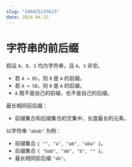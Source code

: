 ```yaml
---
slug: "240425235623"
date: 2024-04-25
---
```


# 字符串的前后缀

假设 `A`、`B`、`S` 均为字符串，且 `A`、`S` 非空。

- 若 `A = BS`，则 `B` 是 `A` 的前缀。
- 若 `A = SB`，则 `B` 是 `A` 的后缀。
- `A` 既不是自己的前缀，也不是自己的后缀。

最长相同前后缀：

- 前缀集合和后缀集合的交集中，长度最长的元素。

以字符串 `"abab"` 为例：

- 前缀集合 `{ "", "a", "ab", "aba" }`。
- 后缀集合 `{ "bab", "ab", "b", "" }`。
- 最长相同前后缀 `"ab"`。
